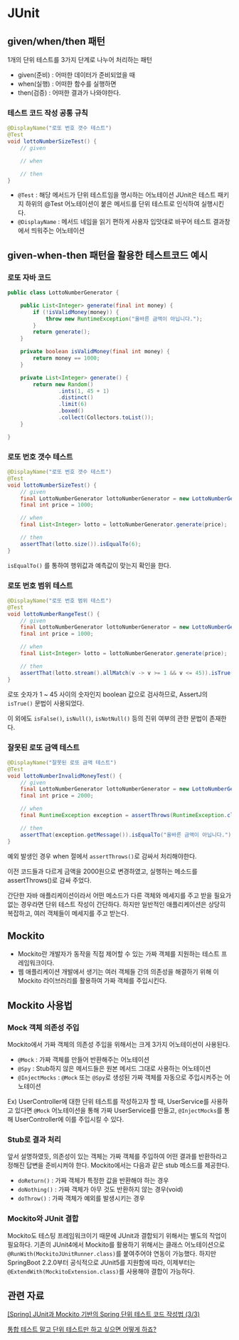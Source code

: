 # JUnit

## given/when/then 패턴

1개의 단위 테스트를 3가지 단계로 나누어 처리하는 패턴

- given(준비) : 어떠한 데이터가 준비되었을 때
- when(실행) : 어떠한 함수를 실행하면
- then(검증) : 어떠한 결과가 나와야한다.

### 테스트 코드 작성 공통 규칙

```java
@DisplayName("로또 번호 갯수 테스트")
@Test
void lottoNumberSizeTest() {
    // given

    // when

    // then
}
```

- `@Test` : 해당 메서드가 단위 테스트임을 명시하는 어노테이션
JUnit은 테스트 패키지 하위의 @Test 어노테이션이 붙은 메서드를 단위 테스트로 인식하여 실행시킨다.
- `@DisplayName` : 메서드 네임을 읽기 편하게 사용자 입맛대로 바꾸어 테스트 결과창에서 띄워주는 어노테이션

## given-when-then 패턴을 활용한 테스트코드 예시

### 로또 자바 코드

```java
public class LottoNumberGenerator {

    public List<Integer> generate(final int money) {
        if (!isValidMoney(money)) {
            throw new RuntimeException("올바른 금액이 아닙니다.");
        }
        return generate();
    }

    private boolean isValidMoney(final int money) {
        return money == 1000;
    }

    private List<Integer> generate() {
        return new Random()
                .ints(1, 45 + 1)
                .distinct()
                .limit(6)
                .boxed()
                .collect(Collectors.toList());
    }

}
```

### 로또 번호 갯수 테스트

```java
@DisplayName("로또 번호 갯수 테스트")
@Test
void lottoNumberSizeTest() {
    // given
    final LottoNumberGenerator lottoNumberGenerator = new LottoNumberGenerator();
    final int price = 1000;

    // when
    final List<Integer> lotto = lottoNumberGenerator.generate(price);

    // then
    assertThat(lotto.size()).isEqualTo(6);
}
```

`isEqualTo()` 를 통하여 행위값과 예측값이 맞는지 확인을 한다.

### 로또 번호 범위 테스트

```java
@DisplayName("로또 번호 범위 테스트")
@Test
void lottoNumberRangeTest() {
    // given
    final LottoNumberGenerator lottoNumberGenerator = new LottoNumberGenerator();
    final int price = 1000;

    // when
    final List<Integer> lotto = lottoNumberGenerator.generate(price);

    // then
    assertThat(lotto.stream().allMatch(v -> v >= 1 && v <= 45)).isTrue();
}
```

로또 숫자가 1 ~ 45 사이의 숫자인지 boolean 값으로 검사하므로, AssertJ의 `isTrue()` 문법이 사용되었다.

이 외에도 `isFalse()`, `isNull()`, `isNotNull()` 등의 진위 여부의 관한 문법이 존재한다.

### 잘못된 로또 금액 테스트

```java
@DisplayName("잘못된 로또 금액 테스트")
@Test
void lottoNumberInvalidMoneyTest() {
    // given
    final LottoNumberGenerator lottoNumberGenerator = new LottoNumberGenerator();
    final int price = 2000;

    // when
    final RuntimeException exception = assertThrows(RuntimeException.class, () -> lottoNumberGenerator.generate(price));

    // then
    assertThat(exception.getMessage()).isEqualTo("올바른 금액이 아닙니다.");
}
```

예외 발생인 경우 when 절에서 `assertThrows()`로 감싸서 처리해야한다.

이전 코드들과 다르게 금액을 2000원으로 변경하였고, 실행하는 메소드를 assertThrows()로 감싸 주었다.

간단한 자바 애플리케이션이라서 어떤 메소드가 다른 객체와 메세지를 주고 받을 필요가 없는 경우라면 단위 테스트 작성이 간단하다. 하지만 일반적인 애플리케이션은 상당히 복잡하고, 여러 객체들이 메세지를 주고 받는다.

## Mockito

- Mockito란 개발자가 동작을 직접 제어할 수 있는 가짜 객체를 지원하는 테스트 프레임워크이다.
- 웹 애플리케이션 개발에서 생기는 여러 객체들 간의 의존성을 해결하기 위해 이 Mockito 라이브러리를 활용하여 가짜 객체를 주입시킨다.

## Mockito 사용법

### Mock 객체 의존성 주입

Mockito에서 가짜 객체의 의존성 주입을 위해서는 크게 3가지 어노테이션이 사용된다.

- `@Mock` : 가짜 객체를 만들어 반환해주는 어노테이션
- `@Spy` : Stub하지 않은 메서드들은 원본 메서드 그대로 사용하는 어노테이션
- `@InjectMocks` : `@Mock` 또는 `@Spy`로 생성된 가짜 객체를 자동으로 주입시켜주는 어노테이션

Ex) UserController에 대한 단위 테스트를 작성하고자 할 때, UserService를 사용하고 있다면 `@Mock` 어노테이션을 통해 가짜 UserService를 만들고, `@InjectMocks`를 통해 UserController에 이를 주입시킬 수 있다.

### Stub로 결과 처리

앞서 설명하였듯, 의존성이 있는 객체는 가짜 객체를 주입하여 어떤 결과를 반환하라고 정해진 답변을 준비시켜야 한다. Mockito에서는 다음과 같은 stub 메소드를 제공한다.

- `doReturn()` : 가짜 객체가 특정한 값을 반환해야 하는 경우
- `doNothing()` : 가짜 객체가 아무 것도 반환하지 않는 경우(void)
- `doThrow()` : 가짜 객체가 예외를 발생시키는 경우

### Mockito와 JUnit 결합

Mockito도 테스팅 프레임워크이기 때문에 JUnit과 결합되기 위해서는 별도의 작업이 필요하다. 기존의 JUnit4에서 Mockito를 활용하기 위해서는 클래스 어노테이션으로 `@RunWith(MockitoJUnitRunner.class)`를 붙여주어야 연동이 가능했다. 하지만 SpringBoot 2.2.0부터 공식적으로 JUnit5를 지원함에 따라, 이제부터는 `@ExtendWith(MockitoExtension.class)`를 사용해야 결합이 가능하다.

## 관련 자료

[[Spring] JUnit과 Mockito 기반의 Spring 단위 테스트 코드 작성법 (3/3)](https://mangkyu.tistory.com/145)

[통합 테스트 말고 단위 테스트만 하고 싶으면 어떻게 하죠?](https://velog.io/@mindfulness_22/unit-test-code-first-experience)